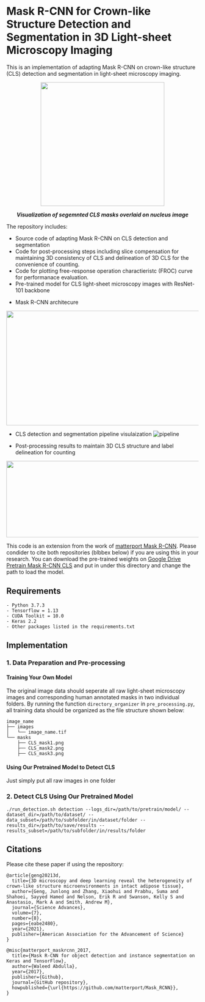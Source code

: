 # Mask R-CNN for Crown-like Structure Detection and Segmentation in 3D Light-sheet Microscopy Imaging
This is an implementation of adapting Mask R-CNN on crown-like structure (CLS) detection and segmentation in light-sheet microscopy imaging.
<p align="center">
    <img src="figures/overlay_segmentation.png" width="324" height="324">
</p>
<p align="center">
    <b><em>Visualization of segemnted CLS masks overlaid on nucleus image</em></b>
</p>

The repository includes:
* Source code of adapting Mask R-CNN on CLS detection and segmentation
* Code for post-processing steps including slice compensation for maintaining 3D consistency of CLS and delineation of 3D CLS for the convenience of counting.
* Code for plotting free-response operation charactieristc (FROC) curve for performanace evaluation.
* Pre-trained model for CLS light-sheet microscopy images with ResNet-101 backbone
- Mask R-CNN architecure
<p align="center">
    <img src="figures/maskrcnn.png" width="600" height="300">
</p>

- CLS detection and segmentation pipeline visulaization 
![pipeline](figures/pipeline.png)

- Post-processing results to maintain 3D CLS structure and label delineation for counting
<p align="center">
    <img src="figures/post_processing.png" width="600" height="200">
</p>

This code is an extension from the work of [matterport Mask R-CNN](https://github.com/matterport/Mask_RCNN). Please condider to cite both repositories (blbbex below) if you are using this in your research. You can download the pre-trained weights on [Google Drive Pretrain Mask R-CNN CLS](https://drive.google.com/file/d/10vgXowD2M8xRrs6-A5pXCUbDlOUfan2A/view?usp=sharing) and put in under this directory and change the path to load the model.

## Requirements
```
- Python 3.7.3
- Tensorflow = 1.13
- CUDA Toolkit = 10.0
- Keras 2.2
- Other packages listed in the requirements.txt
```
## Implementation
### 1. Data Preparation and Pre-processing
#### Training Your Own Model
The original image data should seperate all raw light-sheet microscopy images and corresponding human annotated masks in two individual folders. By running the function `directory_organizer` in `pre_processing.py`, all training data should be organized as the file structure shown below:
```
image_name
├── images
│   └── image_name.tif
└── masks
    ├── CLS_mask1.png
    ├── CLS_mask2.png
    ├── CLS_mask3.png
```
#### Using Our Pretrained Model to Detect CLS
Just simply put all raw images in one folder

### 2. Detect CLS Using Our Pretrained Model
```
./run_detection.sh detection --logs_dir=/path/to/pretrain/model/ --dataset_dir=/path/to/dataset/ --data_subset=/path/to/subfolder/in/dataset/folder --results_dir=/path/to/save/results --results_subset=/path/to/subfolder/in/results/folder
```
## Citations
Please cite these paper if using the repository:
```
@article{geng20213d,
  title={3D microscopy and deep learning reveal the heterogeneity of crown-like structure microenvironments in intact adipose tissue},
  author={Geng, Junlong and Zhang, Xiaohui and Prabhu, Suma and Shahoei, Sayyed Hamed and Nelson, Erik R and Swanson, Kelly S and Anastasio, Mark A and Smith, Andrew M},
  journal={Science Advances},
  volume={7},
  number={8},
  pages={eabe2480},
  year={2021},
  publisher={American Association for the Advancement of Science}
}

@misc{matterport_maskrcnn_2017,
  title={Mask R-CNN for object detection and instance segmentation on Keras and TensorFlow},
  author={Waleed Abdulla},
  year={2017},
  publisher={Github},
  journal={GitHub repository},
  howpublished={\url{https://github.com/matterport/Mask_RCNN}},
}
```
